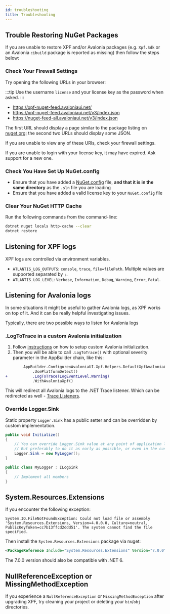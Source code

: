 ```yaml
---
id: troubleshooting
title: Troubleshooting
---
```


## Trouble Restoring NuGet Packages

If you are unable to restore XPF and/or Avalonia packages (e.g. `Xpf.Sdk` or an Avalonia `cibuild` package is reported as missing) then follow the steps below:

### Check Your Firewall Settings

Try opening the following URLs in your browser:

:::tip
Use the username `license` and your license key as the password when asked.
:::

- https://xpf-nuget-feed.avaloniaui.net/
- https://xpf-nuget-feed.avaloniaui.net/v3/index.json
- https://nuget-feed-all.avaloniaui.net/v3/index.json

The first URL should display a page similar to the package listing on [nuget.org](https://www.nuget.org/packages); the second two URLs should display some JSON.

If you are unable to view any of these URls, check your firewall settings.

If you are unable to login with your license key, it may have expired. Ask support for a new one.

### Check You Have Set Up NuGet.config

- Ensure that you have added a [NuGet.config](./getting-started#step-2-add-a-nugetconfig) file, **and that it is in the same directory** as the `.sln` file you are loading
- Ensure that you have added a valid license key to your `NuGet.config` file

### Clear Your NuGet HTTP Cache

Run the following commands from the command-line:

```bash
dotnet nuget locals http-cache --clear
dotnet restore
```

## Listening for XPF logs

XPF logs are controlled via environment variables.
* `ATLANTIS_LOG_OUTPUTS`: `console`, `trace`, `file=filePath`. Multiple values are supported separated by `;`.
* `ATLANTIS_LOG_LEVEL`: `Verbose`, `Information`, `Debug`, `Warning`, `Error`, `Fatal`.

## Listening for Avalonia logs

In some situations it might be useful to gather Avalonia logs, as XPF works on top of it. And it can be really helpful investigating issues.

Typically, there are two possible ways to listen for Avalonia logs

### .LogToTrace in a custom Avalonia initialization

1. Follow [instructions](./customizing-init) on how to setup custom Avalonia initialization.
2. Then you will be able to call `.LogToTrace()` with optional severity parameter in the AppBuilder chain, like this:
```diff
        AppBuilder.Configure<AvaloniaUI.Xpf.Helpers.DefaultXpfAvaloniaApplication>()
            .UsePlatformDetect()
+           .LogToTrace(LogEventLevel.Warning)
            .WithAvaloniaXpf()
```

This will redirect all Avalonia logs to the .NET Trace listener. Which can be redirected as well - [Trace Listeners](https://learn.microsoft.com/en-us/dotnet/framework/debug-trace-profile/trace-listeners).

### Override Logger.Sink

Static property `Logger.Sink` has a public setter and can be overridden by custom implementation.
```csharp
public void Initialize()
{
    // You can override Logger.Sink value at any point of application lifetime,
    // But preferably to do it as early as possible, or even in the custom Avalonia initialization.
    Logger.Sink = new MyLogger();
}

public class MyLogger : ILogSink
{
    // Implement all members
}
```

## System.Resources.Extensions

If you encounter the following exception:

```
System.IO.FileNotFoundException: Could not load file or assembly 'System.Resources.Extensions, Version=4.0.0.0, Culture=neutral, PublicKeyToken=cc7b13ffcd2ddd51'. The system cannot find the file specified.
```

Then install the `System.Resources.Extensions` package via nuget:

```xml
<PackageReference Include="System.Resources.Extensions" Version="7.0.0" />
```

The 7.0.0 version should also be compatible with .NET 6.

## NullReferenceException or MissingMethodException

If you experience a `NullReferenceException` or `MissingMethodException` after upgrading XPF, try cleaning your project or deleting your `bin`/`obj` directories.
